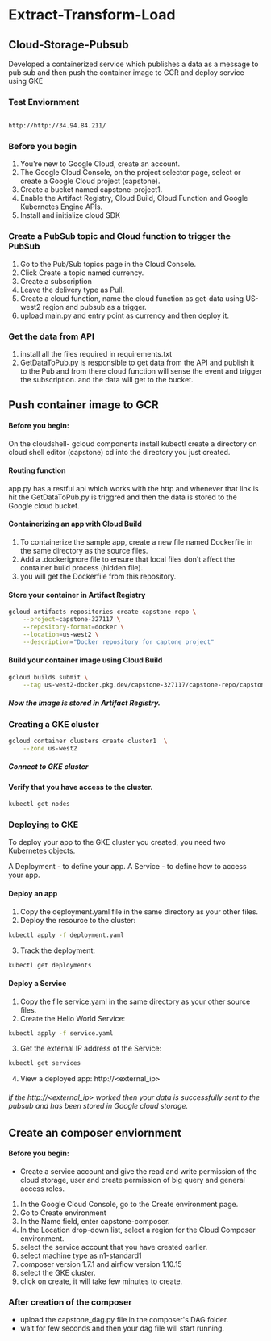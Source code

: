 # Extract-Transform-Load

## Cloud-Storage-Pubsub
Developed a containerized service which publishes a data as a message to pub sub and then push the container image to GCR and deploy  service using GKE


### Test Enviornment

``` bash 

http://http://34.94.84.211/

```
### Before you begin
1. You're new to Google Cloud, create an account.
2. The Google Cloud Console, on the project selector page, select or create a Google Cloud project (capstone).
3. Create a bucket named capstone-project1.
4. Enable the Artifact Registry, Cloud Build, Cloud Function and Google Kubernetes Engine APIs.
5. Install and initialize cloud SDK

### Create a PubSub topic and Cloud function to trigger the PubSub
1. Go to the Pub/Sub topics page in the Cloud Console.
2. Click Create a topic named currency.
3. Create a subscription
4. Leave the delivery type as Pull.
5. Create a cloud function, name the cloud function as get-data using US-west2 region and pubsub as a trigger.
6. upload main.py and entry point as currency and then deploy it.


### Get the data from API
1. install all the files required in requirements.txt
2. GetDataToPub.py is responsible to get data from the API and publish it to the Pub and from there cloud function will sense the event and trigger the subscription. and the data will get to the bucket. 
 

## Push container image to GCR 

#### Before you begin:
On the cloudshell- gcloud components install kubectl
create a directory on cloud shell editor (capstone)
cd into the directory you just created.

#### Routing function
app.py has a restful api which works with the http and whenever that link is hit the GetDataToPub.py is triggred and then the data is stored to the Google cloud bucket. 

#### Containerizing an app with Cloud Build
1. To containerize the sample app, create a new file named Dockerfile in the same directory as the source files.
2. Add a .dockerignore file to ensure that local files don't affect the container build process (hidden file).
3. you will get the Dockerfile from this repository.

#### Store your container in Artifact Registry 
``` bash
gcloud artifacts repositories create capstone-repo \
    --project=capstone-327117 \
    --repository-format=docker \
    --location=us-west2 \
    --description="Docker repository for captone project"
```

#### Build your container image using Cloud Build
``` bash 
gcloud builds submit \
    --tag us-west2-docker.pkg.dev/capstone-327117/capstone-repo/capstone
```
##### Now the image is stored in Artifact Registry.

### Creating a GKE cluster
``` bash
gcloud container clusters create cluster1  \
    --zone us-west2
```
##### Connect to GKE cluster

#### Verify that you have access to the cluster.
``` bash
kubectl get nodes
```

### Deploying to GKE
To deploy your app to the GKE cluster you created, you need two Kubernetes objects.

A Deployment - to define your app.
A Service - to define how to access your app.

#### Deploy an app
1. Copy the deployment.yaml file in the same directory as your other files.
2. Deploy the resource to the cluster:
``` bash
kubectl apply -f deployment.yaml
```
3. Track the deployment:
``` bash 
kubectl get deployments
```

#### Deploy a Service
1. Copy the file service.yaml in the same directory as your other source files.
2. Create the Hello World Service:
``` bash 
kubectl apply -f service.yaml
```
3. Get the external IP address of the Service:
``` bash 
kubectl get services
```
4. View a deployed app: http://<external_ip>

###### If the  http://<external_ip> worked then your data is successfully sent to the pubsub and has been stored in Google cloud storage. 


## Create an composer enviornment

#### Before you begin:
- Create a service account and give the read and write permission of the cloud storage, user and create permission of big query and general access roles. 

1. In the Google Cloud Console, go to the Create environment page.
2. Go to Create environment
3. In the Name field, enter capstone-composer.
4. In the Location drop-down list, select a region for the Cloud Composer environment. 
5. select the service account that you have created earlier. 
6. select machine type as n1-standard1
7. composer version 1.7.1 and airflow version 1.10.15
8. select the GKE cluster.
9. click on create, it will take few minutes to create. 


### After creation of the composer
- upload the capstone_dag.py file in the composer's DAG folder.
- wait for few seconds and then your dag file will start running.


